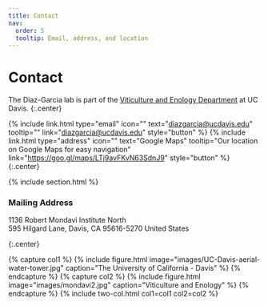 ```yaml
---
title: Contact
nav:
  order: 5
  tooltip: Email, address, and location
---
```


# <i class="fas fa-envelope"></i>Contact

The Diaz-Garcia lab is part of the [Viticulture and Enology Department](https://wineserver.ucdavis.edu/#/) at UC Davis.
{:.center}

{%
  include link.html
  type="email"
  icon=""
  text="diazgarcia@ucdavis.edu"
  tooltip=""
  link="diazgarcia@ucdavis.edu"
  style="button"
%}
{%
  include link.html
  type="address"
  icon=""
  text="Google Maps"
  tooltip="Our location on Google Maps for easy navigation"
  link="https://goo.gl/maps/LTj9avFKvN63SdnJ9"
  style="button"
%}
{:.center}

{% include section.html %}

### <i class="fas fa-mail-bulk"></i>Mailing Address

1136 Robert Mondavi Institute North  
595 Hilgard Lane, Davis, CA 95616-5270 
United States

{:.center}

{% capture col1 %}
{%
  include figure.html
  image="images/UC-Davis-aerial-water-tower.jpg"
  caption="The University of California - Davis"
%}
{% endcapture %}
{% capture col2 %}
{%
  include figure.html
  image="images/mondavi2.jpg"
  caption="Viticulture and Enology"
%}
{% endcapture %}
{% include two-col.html col1=col1 col2=col2 %}

